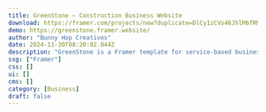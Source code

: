 ```yaml
---
title: GreenStone — Construction Business Website
download: https://framer.com/projects/new?duplicate=DlCy1zCVs46JhlM6fRMP&via=bhcreatives&duplicateType=siteTemplate
demo: https://greenstone.framer.website/
author: "Bunny Hop Creatives"
date: 2024-11-30T08:20:02.044Z
description: "GreenStone is a Framer template for service-based businesses within the construction, house building, and interior design industries. This template was made by Bunny Hop Creatives."
ssg: ["Framer"]
css: []
ui: []
cms: []
category: [Business]
draft: false
---
```

